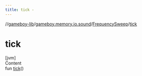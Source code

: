 ```yaml
---
title: tick -
---
```

//[gameboy-lib](../../index.md)/[gameboy.memory.io.sound](../index.md)/[FrequencySweep](index.md)/[tick](tick.md)



# tick  
[jvm]  
Content  
fun [tick](tick.md)()  



